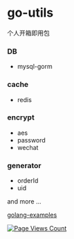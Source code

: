 # go-utils

个人开箱即用包

### DB

* mysql-gorm

### cache
 
* redis

### encrypt

* aes
* password
* wechat

### generator

* orderId
* uid

and more ...


[golang-examples](https://github.com/SimonWaldherr/golang-examples)


[![Page Views Count](https://badges.toozhao.com/badges/01EH4J7MXDPXTXC3MCMMZ407PV/green.svg)](https://badges.toozhao.com/badges/01EH4J7MXDPXTXC3MCMMZ407PV/green.svg "Get your own page views count badge on badges.toozhao.com")
